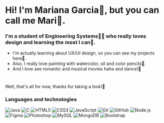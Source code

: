 # Hi! I'm Mariana Garcia🙋, but you can call me Mari🦋.

### I'm a student of Engineering Systems👩‍💻 who really loves design and learning the most I can🌼.

- I'm actually learning about UX/UI design, so you can see my projects here💐. 
- Also, I really love painting with watercolor, oil and color pencils🎨.
- And I love see romantic and musical movies haha and dance!💃 
#
Well, that's all for now, thanks for taking a look!🌻

### Languages and technologies 

![Java](https://img.shields.io/badge/-Java-3d5a80?style=for-the-badge&logo=java)
![C](https://img.shields.io/badge/-C-98c1d9?style=for-the-badge&logo=c&logoColor=white)
![HTML5](https://img.shields.io/badge/-HTML5-e0fbfc?style=for-the-badge&logo=html5)
![CSS3](https://img.shields.io/badge/-CSS3-ee6c4d?style=for-the-badge&logo=css3)
![JavaScript](https://img.shields.io/badge/-JavaScript-293241?style=for-the-badge&logo=javascript)
![Git](https://img.shields.io/badge/-Git-3d5a80?style=for-the-badge&logo=git)
![GitHub](https://img.shields.io/badge/-GitHub-98c1d9?style=for-the-badge&logo=github)
![Node.js](https://img.shields.io/badge/-Node.js-e0fbfc?style=for-the-badge&logo=node.js)
![Figma](https://img.shields.io/badge/-Figma-ee6c4d?style=for-the-badge&logo=figma&logoColor=white)
![Photoshop](https://img.shields.io/badge/-Photoshop-293241?style=for-the-badge&logo=photoshop)
![MySQL](https://img.shields.io/badge/-MySQL-3d5a80?style=for-the-badge&logo=mysql&logoColor=white)
![MongoDB](https://img.shields.io/badge/-MongoDB-98c1d9?style=for-the-badge&logo=mongodb)
![Bootstrap](https://img.shields.io/badge/-Bootstrap-e0fbfc?style=for-the-badge&logo=bootstrap)
